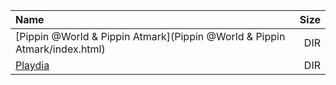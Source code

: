 |Name|Size|
|:---|---:|
|[Pippin @World & Pippin Atmark](Pippin @World & Pippin Atmark/index.html)|DIR|
|[Playdia](Playdia/index.html)|DIR|
